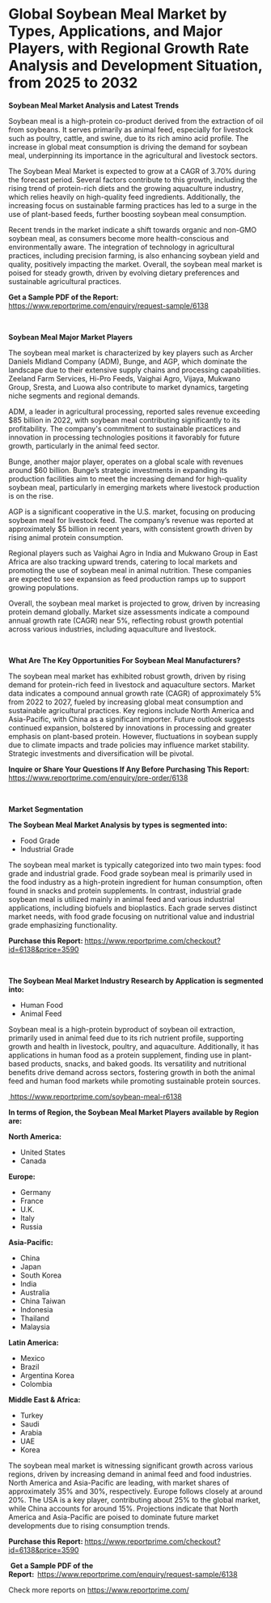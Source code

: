 <p><h1>Global Soybean Meal Market by Types, Applications, and Major Players, with Regional Growth Rate Analysis and Development Situation, from 2025 to 2032</h1></p><p><strong>Soybean Meal Market Analysis and Latest Trends</strong></p>
<p><p>Soybean meal is a high-protein co-product derived from the extraction of oil from soybeans. It serves primarily as animal feed, especially for livestock such as poultry, cattle, and swine, due to its rich amino acid profile. The increase in global meat consumption is driving the demand for soybean meal, underpinning its importance in the agricultural and livestock sectors.</p><p>The Soybean Meal Market is expected to grow at a CAGR of 3.70% during the forecast period. Several factors contribute to this growth, including the rising trend of protein-rich diets and the growing aquaculture industry, which relies heavily on high-quality feed ingredients. Additionally, the increasing focus on sustainable farming practices has led to a surge in the use of plant-based feeds, further boosting soybean meal consumption.</p><p>Recent trends in the market indicate a shift towards organic and non-GMO soybean meal, as consumers become more health-conscious and environmentally aware. The integration of technology in agricultural practices, including precision farming, is also enhancing soybean yield and quality, positively impacting the market. Overall, the soybean meal market is poised for steady growth, driven by evolving dietary preferences and sustainable agricultural practices.</p></p>
<p><strong>Get a Sample PDF of the Report:&nbsp;</strong> <a href="https://www.reportprime.com/enquiry/request-sample/6138?utm_campaign=2628&utm_medium=2&utm_source=Github&utm_content=ia&utm_term=19032025&utm_id=soybean-meal">https://www.reportprime.com/enquiry/request-sample/6138</a></p>
<p>&nbsp;</p>
<p><strong>Soybean Meal Major Market Players</strong></p>
<p><p>The soybean meal market is characterized by key players such as Archer Daniels Midland Company (ADM), Bunge, and AGP, which dominate the landscape due to their extensive supply chains and processing capabilities. Zeeland Farm Services, Hi-Pro Feeds, Vaighai Agro, Vijaya, Mukwano Group, Sresta, and Luowa also contribute to market dynamics, targeting niche segments and regional demands.</p><p>ADM, a leader in agricultural processing, reported sales revenue exceeding $85 billion in 2022, with soybean meal contributing significantly to its profitability. The company's commitment to sustainable practices and innovation in processing technologies positions it favorably for future growth, particularly in the animal feed sector.</p><p>Bunge, another major player, operates on a global scale with revenues around $60 billion. Bunge’s strategic investments in expanding its production facilities aim to meet the increasing demand for high-quality soybean meal, particularly in emerging markets where livestock production is on the rise.</p><p>AGP is a significant cooperative in the U.S. market, focusing on producing soybean meal for livestock feed. The company’s revenue was reported at approximately $5 billion in recent years, with consistent growth driven by rising animal protein consumption.</p><p>Regional players such as Vaighai Agro in India and Mukwano Group in East Africa are also tracking upward trends, catering to local markets and promoting the use of soybean meal in animal nutrition. These companies are expected to see expansion as feed production ramps up to support growing populations.</p><p>Overall, the soybean meal market is projected to grow, driven by increasing protein demand globally. Market size assessments indicate a compound annual growth rate (CAGR) near 5%, reflecting robust growth potential across various industries, including aquaculture and livestock.</p></p>
<p>&nbsp;</p>
<p><strong>What Are The Key Opportunities For Soybean Meal Manufacturers?</strong></p>
<p><p>The soybean meal market has exhibited robust growth, driven by rising demand for protein-rich feed in livestock and aquaculture sectors. Market data indicates a compound annual growth rate (CAGR) of approximately 5% from 2022 to 2027, fueled by increasing global meat consumption and sustainable agricultural practices. Key regions include North America and Asia-Pacific, with China as a significant importer. Future outlook suggests continued expansion, bolstered by innovations in processing and greater emphasis on plant-based protein. However, fluctuations in soybean supply due to climate impacts and trade policies may influence market stability. Strategic investments and diversification will be pivotal.</p></p>
<p><strong>Inquire or Share Your Questions If Any Before Purchasing This Report:</strong> <a href="https://www.reportprime.com/enquiry/pre-order/6138?utm_campaign=2628&utm_medium=2&utm_source=Github&utm_content=ia&utm_term=19032025&utm_id=soybean-meal">https://www.reportprime.com/enquiry/pre-order/6138</a></p>
<p>&nbsp;</p>
<p><strong>Market Segmentation</strong></p>
<p><strong>The Soybean Meal Market Analysis by types is segmented into:</strong></p>
<p><ul><li>Food Grade</li><li>Industrial Grade</li></ul></p>
<p><p>The soybean meal market is typically categorized into two main types: food grade and industrial grade. Food grade soybean meal is primarily used in the food industry as a high-protein ingredient for human consumption, often found in snacks and protein supplements. In contrast, industrial grade soybean meal is utilized mainly in animal feed and various industrial applications, including biofuels and bioplastics. Each grade serves distinct market needs, with food grade focusing on nutritional value and industrial grade emphasizing functionality.</p></p>
<p><strong>Purchase this Report:&nbsp;</strong><a href="https://www.reportprime.com/checkout?id=6138&price=3590&utm_campaign=2628&utm_medium=2&utm_source=Github&utm_content=ia&utm_term=19032025&utm_id=soybean-meal">https://www.reportprime.com/checkout?id=6138&price=3590</a></p>
<p>&nbsp;</p>
<p><strong>The Soybean Meal Market Industry Research by Application is segmented into:</strong></p>
<p><ul><li>Human Food</li><li>Animal Feed</li></ul></p>
<p><p>Soybean meal is a high-protein byproduct of soybean oil extraction, primarily used in animal feed due to its rich nutrient profile, supporting growth and health in livestock, poultry, and aquaculture. Additionally, it has applications in human food as a protein supplement, finding use in plant-based products, snacks, and baked goods. Its versatility and nutritional benefits drive demand across sectors, fostering growth in both the animal feed and human food markets while promoting sustainable protein sources.</p></p>
<p><a href="https://www.reportprime.com/soybean-meal-r6138?utm_campaign=2628&utm_medium=2&utm_source=Github&utm_content=ia&utm_term=19032025&utm_id=soybean-meal">&nbsp;https://www.reportprime.com/soybean-meal-r6138</a></p>
<p><strong>In terms of Region, the Soybean Meal Market Players available by Region are:</strong></p>
<p>
    <p> <strong> North America: </strong>
        <ul>
            <li>United States</li>
            <li>Canada</li>
        </ul>
        </p> 
    <p> <strong> Europe: </strong>
        <ul>
            <li>Germany</li>
            <li>France</li>
            <li>U.K.</li>
            <li>Italy</li>
            <li>Russia</li>
        </ul>
        </p> 
    <p> <strong> Asia-Pacific: </strong>
        <ul>
            <li>China</li>
            <li>Japan</li>
            <li>South Korea</li>
            <li>India</li>
            <li>Australia</li>
            <li>China Taiwan</li>
            <li>Indonesia</li>
            <li>Thailand</li>
            <li>Malaysia</li>
        </ul>
        </p> 
    <p> <strong> Latin America: </strong>
        <ul>
            <li>Mexico</li>
            <li>Brazil</li>
            <li>Argentina Korea</li>
            <li>Colombia</li>
        </ul>
        </p> 
    <p> <strong> Middle East & Africa: </strong>
        <ul>
            <li>Turkey</li>
            <li>Saudi</li>
            <li>Arabia</li>
            <li>UAE</li>
            <li>Korea</li>
        </ul>
    </p>
    </p>
<p><p>The soybean meal market is witnessing significant growth across various regions, driven by increasing demand in animal feed and food industries. North America and Asia-Pacific are leading, with market shares of approximately 35% and 30%, respectively. Europe follows closely at around 20%. The USA is a key player, contributing about 25% to the global market, while China accounts for around 15%. Projections indicate that North America and Asia-Pacific are poised to dominate future market developments due to rising consumption trends.</p></p>
<p><strong>Purchase this Report: </strong><a href="https://www.reportprime.com/checkout?id=6138&price=3590&utm_campaign=2628&utm_medium=2&utm_source=Github&utm_content=ia&utm_term=19032025&utm_id=soybean-meal">https://www.reportprime.com/checkout?id=6138&price=3590</a></p>
<p>&nbsp;<strong>Get a Sample PDF of the Report:&nbsp;&nbsp;</strong><a href="https://www.reportprime.com/enquiry/request-sample/6138?utm_campaign=2628&utm_medium=2&utm_source=Github&utm_content=ia&utm_term=19032025&utm_id=soybean-meal">https://www.reportprime.com/enquiry/request-sample/6138</a></p>
<p><strong></strong></p>
<p>Check more reports on <a href="https://www.reportprime.com/?utm_campaign=2628&utm_medium=2&utm_source=Github&utm_content=ia&utm_term=19032025&utm_id=soybean-meal">https://www.reportprime.com/</a></p>